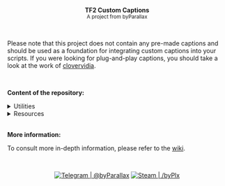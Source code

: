 
<p align="center"><b>TF2 Custom Captions</b><br><small>A project from byParallax</small></p>

<br>

Please note that this project does not contain any pre-made captions and should be used as a foundation for integrating custom captions into your scripts. If you were looking for plug-and-play captions, you should take a look at the work of [clovervidia](https://github.com/clovervidia/clovervidias-captions "Click here to browse his Github project."). 

<br>

**Content of the repository:**

<details>
  <summary>Utilities</summary>
      <p>​ ​ ​ ​ • <a href="/utilities/captions.cfg" title="The configuration used to initialize the few necessary commands.">captions.cfg</a></p>
</details>
<details>
  <summary>Resources</summary>
      <p>​ ​ ​ ​ • <a href="/utilities/closecaption_custom.txt" title="The file used to create new captions.">closecaption_custom.txt</a><br>​ ​ ​ ​ • <a href="/utilities/closecaption_custom.dat" title="A file generated with the script below.">closecaption_custom.dat</a><br>​ ​ ​ ​ • <a href="/utilities/compile.bat" title="A very lightweight script to compile the captions.">compile.bat</a></p>
</details>

<br>


**More information:**

To consult more in-depth information, please refer to the [wiki](https://github.com/byparallax/tf2-captions/wiki "Consult the wiki for more information.").

<br>

<p align="center"><a href="https://t.me/byparallax"><img src="https://img.shields.io/badge/-Telegram-2CA5E0.svg?style=flat-square&logo=telegram&link=https://t.me/byparallax" title="Telegram | @byParallax"/></a>    <a href="https://steamcommunity.com/id/byPlx"><img src="https://img.shields.io/badge/-Steam%20Profile-171A21.svg?style=flat-square&logo=steam&link=https://steamcommunity.com/id/byPlx" title="Steam | /byPlx"/></a></p>


